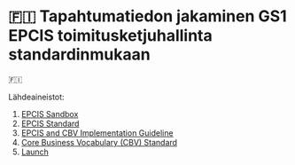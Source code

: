 # 🇫🇮 Tapahtumatiedon jakaminen GS1 EPCIS toimitusketjuhallinta standardinmukaan 
:finland:

Lähdeaineistot:
1. [EPCIS Sandbox](https://epcis-sandbox.gs1.org/)
2. [EPCIS Standard](https://ref.gs1.org/standards/epcis/)
3. [EPCIS and CBV Implementation Guideline](https://www.gs1.org/docs/epc/EPCIS_Guideline.pdf)
4. [Core Business Vocabulary (CBV) Standard](https://ref.gs1.org/standards/cbv/)
5. [Launch](https://www.gs1.org/docs/epcis/epcis_2-0_launch.pdf)
